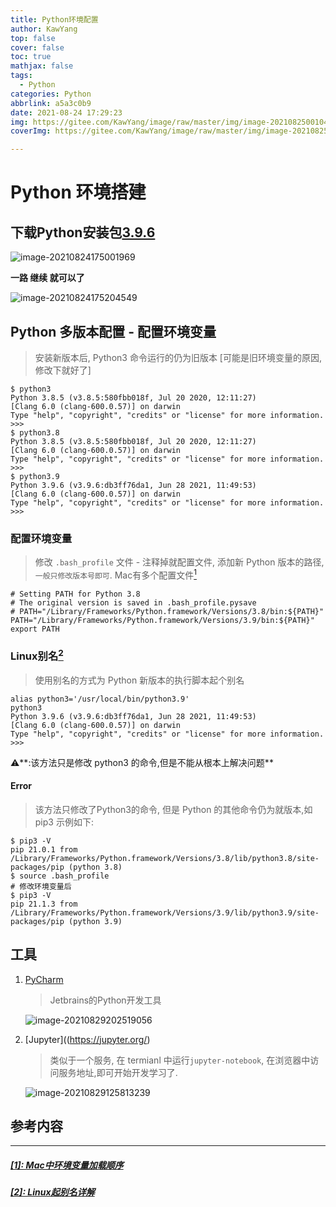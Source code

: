 ```yaml
---
title: Python环境配置
author: KawYang
top: false
cover: false
toc: true
mathjax: false
tags:
  - Python
categories: Python
abbrlink: a5a3c0b9
date: 2021-08-24 17:29:23
img: https://gitee.com/KawYang/image/raw/master/img/image-20210825001048350.png
coverImg: https://gitee.com/KawYang/image/raw/master/img/image-20210825001048350.png

---
```


# Python 环境搭建

## 下载Python安装包[3.9.6](https://www.python.org/downloads/)

![image-20210824175001969](https://gitee.com/KawYang/image/raw/master/img/image-20210824175001969.png)

**一路 继续 就可以了**

![image-20210824175204549](https://gitee.com/KawYang/image/raw/master/img/image-20210824175204549.png)

## Python 多版本配置 - 配置环境变量

>  安装新版本后, Python3 命令运行的仍为旧版本 [可能是旧环境变量的原因,修改下就好了]

```shell
$ python3                                                                                                                                      
Python 3.8.5 (v3.8.5:580fbb018f, Jul 20 2020, 12:11:27)
[Clang 6.0 (clang-600.0.57)] on darwin
Type "help", "copyright", "credits" or "license" for more information.
>>>
$ python3.8                                                                                                                                    
Python 3.8.5 (v3.8.5:580fbb018f, Jul 20 2020, 12:11:27)
[Clang 6.0 (clang-600.0.57)] on darwin
Type "help", "copyright", "credits" or "license" for more information.
>>> 
$ python3.9                                                                                                                                   
Python 3.9.6 (v3.9.6:db3ff76da1, Jun 28 2021, 11:49:53)
[Clang 6.0 (clang-600.0.57)] on darwin
Type "help", "copyright", "credits" or "license" for more information.
>>>
```

### 配置环境变量

> 修改 `.bash_profile` 文件 - 注释掉就配置文件, 添加新 Python 版本的路径,`一般只修改版本号即可`. Mac有多个配置文件[<sup>1</sup>](#refer-anchor-1)

```shell
# Setting PATH for Python 3.8
# The original version is saved in .bash_profile.pysave
# PATH="/Library/Frameworks/Python.framework/Versions/3.8/bin:${PATH}"
PATH="/Library/Frameworks/Python.framework/Versions/3.9/bin:${PATH}"
export PATH
```

### Linux别名[<sup>2</sup>](#refer-anchor-2)

> 使用别名的方式为 Python 新版本的执行脚本起个别名

```shell
alias python3='/usr/local/bin/python3.9'                                                                                                     
python3                                                                                                                                      
Python 3.9.6 (v3.9.6:db3ff76da1, Jun 28 2021, 11:49:53)
[Clang 6.0 (clang-600.0.57)] on darwin
Type "help", "copyright", "credits" or "license" for more information.
>>> 
```

⚠️**:该方法只是修改 python3 的命令,但是不能从根本上解决问题**

#### Error

> 该方法只修改了Python3的命令, 但是 Python 的其他命令仍为就版本,如 pip3 示例如下:

```shell
$ pip3 -V
pip 21.0.1 from /Library/Frameworks/Python.framework/Versions/3.8/lib/python3.8/site-packages/pip (python 3.8)
$ source .bash_profile 
# 修改环境变量后
$ pip3 -V                                                                                                                              
pip 21.1.3 from /Library/Frameworks/Python.framework/Versions/3.9/lib/python3.9/site-packages/pip (python 3.9)
```

## 工具

1. [PyCharm](https://www.jetbrains.com/pycharm/download/#section=mac)

   > Jetbrains的Python开发工具

   ![image-20210829202519056](https://gitee.com/KawYang/image/raw/master/img/image-20210829202519056.png)

   

2. [Jupyter]((https://jupyter.org/)

   > 类似于一个服务, 在 termianl 中运行`jupyter-notebook`, 在浏览器中访问服务地址,即可开始开发学习了.

   ![image-20210829125813239](https://gitee.com/KawYang/image/raw/master/img/image-20210829125813239.png)

## 参考内容

---

<h5 id ='refer-anchor-1'><a href ="https://www.cnblogs.com/songjianming/articles/12497740.htm">[1]: Mac中环境变量加载顺序</a></h5>   

<h5 id="refer-anchor-2"><a href ="https://blog.csdn.net/qq_44821149/article/details/104065460">[2]: Linux起别名详解</a></h5>   

